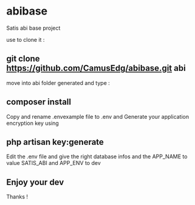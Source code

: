 # abibase

Satis abi base project

use to clone it :

git clone https://github.com/CamusEdg/abibase.git abi
--

move into abi folder generated and type :

composer install
--

Copy and rename .envexample file to .env and Generate your application encryption key using 

php artisan key:generate
--

Edit the .env file and give the right database infos and the APP_NAME to value SATIS_ABI and APP_ENV to dev


Enjoy your dev
--

Thanks !
